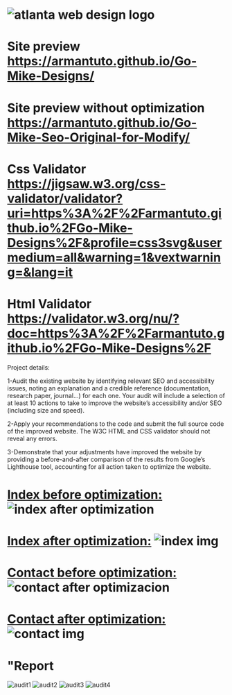 # ![atlanta web design logo](https://github.com/armantuto/Go-Mike-Designs/assets/120113174/3b1b535a-703b-4853-9988-9155bec8b302)

# Site preview https://armantuto.github.io/Go-Mike-Designs/
# Site preview without optimization https://armantuto.github.io/Go-Mike-Seo-Original-for-Modify/
# Css Validator https://jigsaw.w3.org/css-validator/validator?uri=https%3A%2F%2Farmantuto.github.io%2FGo-Mike-Designs%2F&profile=css3svg&usermedium=all&warning=1&vextwarning=&lang=it
# Html Validator https://validator.w3.org/nu/?doc=https%3A%2F%2Farmantuto.github.io%2FGo-Mike-Designs%2F

Project details:

1-Audit the existing website by identifying relevant SEO and accessibility issues, noting an explanation and a credible reference (documentation, research paper, journal…) for each one. Your audit will include a selection of at least 10 actions to take to improve the website’s accessibility and/or SEO (including size and speed).

2-Apply your recommendations to the code and submit the full source code of the improved website. The W3C HTML and CSS validator should not reveal any errors. 

3-Demonstrate that your adjustments have improved the website by providing a before-and-after comparison of the results from Google’s Lighthouse tool, accounting for all action taken to optimize the website.

# <a href="https://user-images.githubusercontent.com/120113174/273803933-91fb6f19-ac50-416d-b160-6efda9a55831.png">Index before optimization:</a> ![index after optimization](https://github.com/armantuto/Go-Mike-Designs/assets/120113174/4329a161-df19-44b4-bef8-907c4f6ab8f1)

#  <a href="https://user-images.githubusercontent.com/120113174/273804406-06f14c30-1eff-4032-b4e2-ba80383a5edf.png">Index after optimization:</a>    ![index img](https://github.com/armantuto/Go-Mike-Designs/assets/120113174/ac8ce1e0-c2b5-4ce9-aff4-6c81488aa9e3)

# <a href="https://user-images.githubusercontent.com/120113174/273804471-dca0662d-c741-4794-bd79-205dceb6e89a.png">Contact before optimization:</a> ![contact after optimizacion](https://github.com/armantuto/Go-Mike-Designs/assets/120113174/0e7f6b6b-3eed-40ec-aed8-4812bd1e0876)

# <a href="https://user-images.githubusercontent.com/120113174/273804544-73608832-dc7f-4e5f-8441-3062359b01fc.png">Contact after optimization:</a> ![contact img](https://github.com/armantuto/Go-Mike-Designs/assets/120113174/d392fbb3-1890-40d6-aae9-1570c2b6cb46)

# "Report

![audit1](https://github.com/armantuto/Go-Mike-Designs/assets/120113174/3fe9d74e-8214-4950-bd84-be7d7c32438c) 
![audit2](https://github.com/armantuto/Go-Mike-Designs/assets/120113174/71d78cbe-2f0c-48d2-875e-6d71ad7ef4df)
![audit3](https://github.com/armantuto/Go-Mike-Designs/assets/120113174/85ac125c-33bc-4137-a9cd-d20cf52ff849)
![audit4](https://github.com/armantuto/Go-Mike-Designs/assets/120113174/b6246390-14df-44b3-ad86-ea589b0d4a17)








